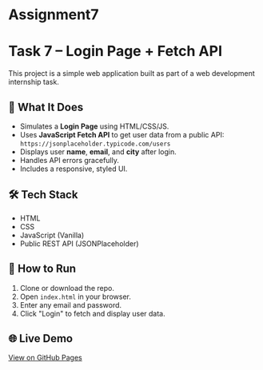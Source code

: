 # Assignment7
# Task 7 – Login Page + Fetch API

This project is a simple web application built as part of a web development internship task.

## 🔧 What It Does

- Simulates a **Login Page** using HTML/CSS/JS.
- Uses **JavaScript Fetch API** to get user data from a public API:
  `https://jsonplaceholder.typicode.com/users`
- Displays user **name**, **email**, and **city** after login.
- Handles API errors gracefully.
- Includes a responsive, styled UI.

## 🛠️ Tech Stack

- HTML
- CSS
- JavaScript (Vanilla)
- Public REST API (JSONPlaceholder)

## 🚀 How to Run

1. Clone or download the repo.
2. Open `index.html` in your browser.
3. Enter any email and password.
4. Click "Login" to fetch and display user data.

## 🌐 Live Demo

[View on GitHub Pages](https://Maneeshkumar2425.github.io/task-7/)


